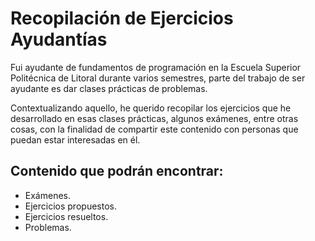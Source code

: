 # Recopilación de Ejercicios Ayudantías

Fui ayudante de fundamentos de programación en la Escuela Superior Politécnica de Litoral durante varios semestres, parte del trabajo de ser ayudante es dar clases prácticas de problemas.

Contextualizando aquello, he querido recopilar los ejercicios que he desarrollado en esas clases prácticas, algunos exámenes, entre otras cosas, con la finalidad de compartir este contenido con personas que puedan estar interesadas en él.

## Contenido que podrán encontrar:

* Exámenes.
* Ejercicios propuestos.
* Ejercicios resueltos.
* Problemas.
